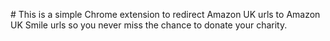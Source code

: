 # This is a simple Chrome extension to redirect Amazon UK urls to Amazon UK Smile urls so you never miss the chance to donate your charity.